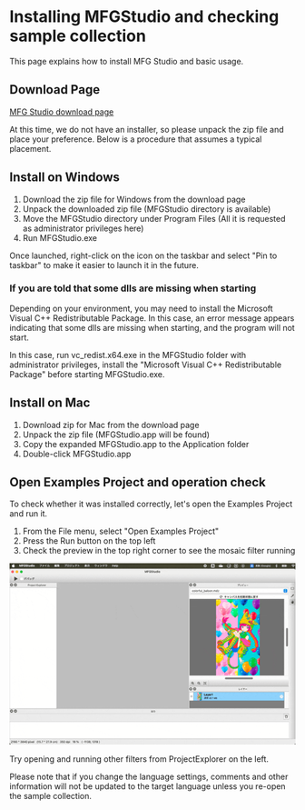 # Installing MFGStudio and checking sample collection

This page explains how to install MFG Studio and basic usage.

## Download Page

[MFG Studio download page](https://modernfilterlanguageforgpu.org/download/)

At this time, we do not have an installer, so please unpack the zip file and place your preference.
Below is a procedure that assumes a typical placement.

## Install on Windows

1. Download the zip file for Windows from the download page
2. Unpack the downloaded zip file (MFGStudio directory is available)
3. Move the MFGStudio directory under Program Files (All it is requested as administrator privileges here)
4. Run MFGStudio.exe

Once launched, right-click on the icon on the taskbar and select "Pin to taskbar" to make it easier to launch it in the future.

### If you are told that some dlls are missing when starting 

Depending on your environment, you may need to install the Microsoft Visual C++ Redistributable Package.
In this case, an error message appears indicating that some dlls are missing when starting, and the program will not start.

In this case, run vc_redist.x64.exe in the MFGStudio folder with administrator privileges, install the "Microsoft Visual C++ Redistributable Package" before starting MFGStudio.exe.

## Install on Mac

1. Download zip for Mac from the download page 
2. Unpack the zip file (MFGStudio.app will be found) 
3. Copy the expanded MFGStudio.app to the Application folder 
4. Double-click MFGStudio.app

## Open Examples Project and operation check

To check whether it was installed correctly, let's open the Examples Project and run it.

1. From the File menu, select "Open Examples Project"
2. Press the Run button on the top left
3. Check the preview in the top right corner to see the mosaic filter running

![Demo of Open Sample Collection](imgs/open_samples_demo.gif)

Try opening and running other filters from ProjectExplorer on the left.

Please note that if you change the language settings, comments and other information will not be updated to the target language unless you re-open the sample collection.
